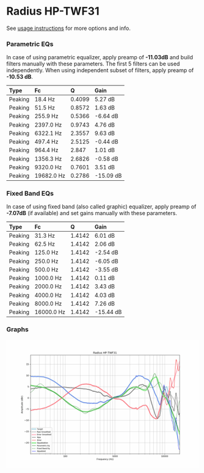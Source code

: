 # Radius HP-TWF31
See [usage instructions](https://github.com/jaakkopasanen/AutoEq#usage) for more options and info.

### Parametric EQs
In case of using parametric equalizer, apply preamp of **-11.03dB** and build filters manually
with these parameters. The first 5 filters can be used independently.
When using independent subset of filters, apply preamp of **-10.53 dB**.

| Type    | Fc         |      Q | Gain      |
|:--------|:-----------|:-------|:----------|
| Peaking | 18.4 Hz    | 0.4099 | 5.27 dB   |
| Peaking | 51.5 Hz    | 0.8572 | 1.63 dB   |
| Peaking | 255.9 Hz   | 0.5366 | -6.64 dB  |
| Peaking | 2397.0 Hz  | 0.9743 | 4.76 dB   |
| Peaking | 6322.1 Hz  | 2.3557 | 9.63 dB   |
| Peaking | 497.4 Hz   | 2.5125 | -0.44 dB  |
| Peaking | 964.4 Hz   | 2.847  | 1.01 dB   |
| Peaking | 1356.3 Hz  | 2.6826 | -0.58 dB  |
| Peaking | 9320.0 Hz  | 0.7601 | 3.51 dB   |
| Peaking | 19682.0 Hz | 0.2786 | -15.09 dB |

### Fixed Band EQs
In case of using fixed band (also called graphic) equalizer, apply preamp of **-7.07dB**
(if available) and set gains manually with these parameters.

| Type    | Fc         |      Q | Gain      |
|:--------|:-----------|:-------|:----------|
| Peaking | 31.3 Hz    | 1.4142 | 6.01 dB   |
| Peaking | 62.5 Hz    | 1.4142 | 2.06 dB   |
| Peaking | 125.0 Hz   | 1.4142 | -2.54 dB  |
| Peaking | 250.0 Hz   | 1.4142 | -6.05 dB  |
| Peaking | 500.0 Hz   | 1.4142 | -3.55 dB  |
| Peaking | 1000.0 Hz  | 1.4142 | 0.11 dB   |
| Peaking | 2000.0 Hz  | 1.4142 | 3.43 dB   |
| Peaking | 4000.0 Hz  | 1.4142 | 4.03 dB   |
| Peaking | 8000.0 Hz  | 1.4142 | 7.26 dB   |
| Peaking | 16000.0 Hz | 1.4142 | -15.44 dB |

### Graphs
![](./Radius%20HP-TWF31.png)